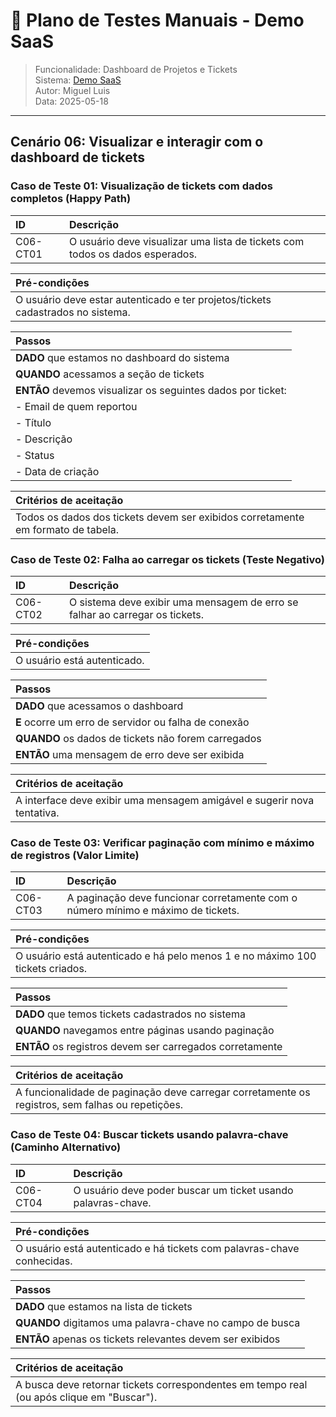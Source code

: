 # 🧪 Plano de Testes Manuais - Demo SaaS  
> Funcionalidade: Dashboard de Projetos e Tickets  
> Sistema: [Demo SaaS](https://demo-saas.bugbug.io/)  
> Autor: Miguel Luis  
> Data: 2025-05-18  

---

## Cenário 06: Visualizar e interagir com o dashboard de tickets

### Caso de Teste 01: Visualização de tickets com dados completos (Happy Path)

| ID       | Descrição                                                             |
| :------- | :-------------------------------------------------------------------- |
| C06-CT01 | O usuário deve visualizar uma lista de tickets com todos os dados esperados. |

| **Pré-condições**                                                                 |
| :-------------------------------------------------------------------------------- |
| O usuário deve estar autenticado e ter projetos/tickets cadastrados no sistema.   |

| **Passos**                                                                        |
| :-------------------------------------------------------------------------------- |
| **DADO** que estamos no dashboard do sistema                                      |
| **QUANDO** acessamos a seção de tickets                                           |
| **ENTÃO** devemos visualizar os seguintes dados por ticket:                      |
| - Email de quem reportou                                                         |
| - Título                                                                         |
| - Descrição                                                                      |
| - Status                                                                         |
| - Data de criação                                                                |

| **Critérios de aceitação**                                                        |
| :-------------------------------------------------------------------------------- |
| Todos os dados dos tickets devem ser exibidos corretamente em formato de tabela. |

### Caso de Teste 02: Falha ao carregar os tickets (Teste Negativo)

| ID       | Descrição                                                                  |
| :------- | :------------------------------------------------------------------------- |
| C06-CT02 | O sistema deve exibir uma mensagem de erro se falhar ao carregar os tickets. |

| **Pré-condições**                                               |
| :-------------------------------------------------------------- |
| O usuário está autenticado.                                     |

| **Passos**                                                      |
| :-------------------------------------------------------------- |
| **DADO** que acessamos o dashboard                              |
| **E** ocorre um erro de servidor ou falha de conexão            |
| **QUANDO** os dados de tickets não forem carregados             |
| **ENTÃO** uma mensagem de erro deve ser exibida                 |

| **Critérios de aceitação**                                      |
| :-------------------------------------------------------------- |
| A interface deve exibir uma mensagem amigável e sugerir nova tentativa. |

### Caso de Teste 03: Verificar paginação com mínimo e máximo de registros (Valor Limite)

| ID       | Descrição                                                                 |
| :------- | :------------------------------------------------------------------------ |
| C06-CT03 | A paginação deve funcionar corretamente com o número mínimo e máximo de tickets. |

| **Pré-condições**                                                    |
| :------------------------------------------------------------------- |
| O usuário está autenticado e há pelo menos 1 e no máximo 100 tickets criados. |

| **Passos**                                                           |
| :------------------------------------------------------------------- |
| **DADO** que temos tickets cadastrados no sistema                    |
| **QUANDO** navegamos entre páginas usando paginação                  |
| **ENTÃO** os registros devem ser carregados corretamente             |

| **Critérios de aceitação**                                           |
| :------------------------------------------------------------------- |
| A funcionalidade de paginação deve carregar corretamente os registros, sem falhas ou repetições. |

### Caso de Teste 04: Buscar tickets usando palavra-chave (Caminho Alternativo)

| ID       | Descrição                                                               |
| :------- | :---------------------------------------------------------------------- |
| C06-CT04 | O usuário deve poder buscar um ticket usando palavras-chave.            |

| **Pré-condições**                                                     |
| :------------------------------------------------------------------ |
| O usuário está autenticado e há tickets com palavras-chave conhecidas. |

| **Passos**                                                           |
| :------------------------------------------------------------------ |
| **DADO** que estamos na lista de tickets                             |
| **QUANDO** digitamos uma palavra-chave no campo de busca             |
| **ENTÃO** apenas os tickets relevantes devem ser exibidos            |

| **Critérios de aceitação**                                           |
| :------------------------------------------------------------------ |
| A busca deve retornar tickets correspondentes em tempo real (ou após clique em "Buscar"). |



